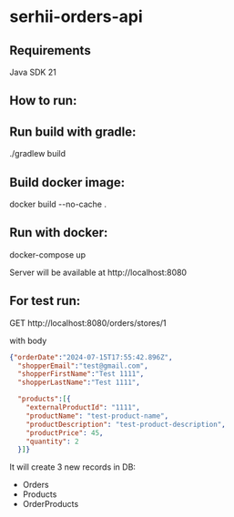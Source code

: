 # serhii-orders-api

## Requirements
Java SDK 21


## How to run:

## Run build with gradle:
./gradlew build

## Build docker image:
docker build --no-cache .

## Run with docker:
docker-compose up

Server will be available at http://localhost:8080


## For test run:

GET http://localhost:8080/orders/stores/1

with body
```json
{"orderDate":"2024-07-15T17:55:42.896Z",
  "shopperEmail":"test@gmail.com",
  "shopperFirstName":"Test 1111",
  "shopperLastName":"Test 1111",

  "products":[{
    "externalProductId": "1111",
    "productName": "test-product-name",
    "productDescription": "test-product-description",
    "productPrice": 45,
    "quantity": 2
  }]}
```

It will create 3 new records in DB:
- Orders
- Products
- OrderProducts
